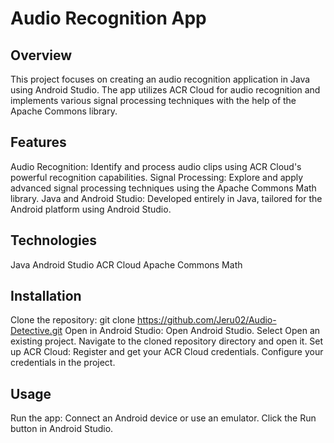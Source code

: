 # Audio Recognition App

## Overview
This project focuses on creating an audio recognition application in Java using Android Studio. The app utilizes ACR Cloud for audio recognition and implements various signal processing techniques with the help of the Apache Commons library.

## Features
Audio Recognition: Identify and process audio clips using ACR Cloud's powerful recognition capabilities.
Signal Processing: Explore and apply advanced signal processing techniques using the Apache Commons Math library.
Java and Android Studio: Developed entirely in Java, tailored for the Android platform using Android Studio.

## Technologies
Java
Android Studio
ACR Cloud
Apache Commons Math

## Installation
Clone the repository:
git clone https://github.com/Jeru02/Audio-Detective.git
Open in Android Studio:
Open Android Studio.
Select Open an existing project.
Navigate to the cloned repository directory and open it.
Set up ACR Cloud:
Register and get your ACR Cloud credentials.
Configure your credentials in the project.

## Usage
Run the app:
Connect an Android device or use an emulator.
Click the Run button in Android Studio.
